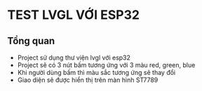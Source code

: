 # TEST LVGL VỚI ESP32

## Tổng quan
- Project sử dụng thư viện lvgl với esp32
- Project sẽ có 3 nút bấm tương ứng với 3 màu red, green, blue
- Khi người dùng bấm thì màu sắc tương ứng sẽ thay đổi
- Giao diện sẽ được hiển thị trên màn hình ST7789

